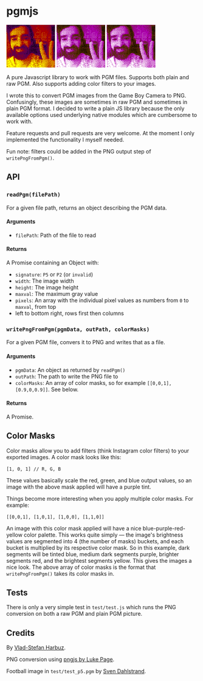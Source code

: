 # pgmjs

![](doc/demo1.png) ![](doc/demo2.png) ![](doc/demo2.png)

A pure Javascript library to work with PGM files. Supports both plain and raw PGM. Also supports
adding color filters to your images.

I wrote this to convert PGM images from the Game Boy Camera to PNG. Confusingly, these images are
sometimes in raw PGM and sometimes in plain PGM format. I decided to write a plain JS library
because the only available options used underlying native modules which are cumbersome to work
with.

Feature requests and pull requests are very welcome. At the moment I only implemented the
functionality I myself needed.

Fun note: filters could be added in the PNG output step of `writePngFromPgm()`.

## API

### `readPgm(filePath)`

For a given file path, returns an object describing the PGM data.

#### Arguments

* `filePath`: Path of the file to read

#### Returns

A Promise containing an Object with:

* `signature`: `P5` or `P2` (or `invalid`)
* `width`: The image width
* `height`: The image height
* `maxval`: The maximum gray value
* `pixels`: An array with the individual pixel values as numbers from `0` to `maxval`, from top
* left to bottom right, rows first then columns

### `writePngFromPgm(pgmData, outPath, colorMasks)`

For a given PGM file, convers it to PNG and writes that as a file.

#### Arguments

* `pgmData`: An object as returned by `readPgm()`
* `outPath`: The path to write the PNG file to
* `colorMasks`: An array of color masks, so for example `[[0,0,1], [0.9,0,0.9]]`. See below.

#### Returns

A Promise.

## Color Masks

Color masks allow you to add filters (think Instagram color filters) to your exported images. A
color mask looks like this:

```
[1, 0, 1] // R, G, B
```

These values basically scale the red, green, and blue output values, so an image with the above
mask applied will have a purple tint.

Things become more interesting when you apply multiple color masks. For example:

```
[[0,0,1], [1,0,1], [1,0,0], [1,1,0]]
```

An image with this color mask applied will have a nice blue-purple-red-yellow color palette. This
works quite simply — the image's brightness values are segmented into 4 (the number of masks)
buckets, and each bucket is multiplied by its respective color mask.  So in this example, dark
segments will be tinted blue, medium dark segments purple, brighter segments red, and the brightest
segments yellow.  This gives the images a nice look. The above array of color masks is the format
that `writePngFromPgm()` takes its color masks in.

## Tests

There is only a very simple test in `test/test.js` which runs the PNG conversion on both a raw PGM
and plain PGM picture.

## Credits

By [Vlad-Stefan Harbuz](https://vladh.net).

PNG conversion using [pngjs by Luke Page](https://github.com/lukeapage/pngjs).

Football image in `test/test_p5.pgm` by [Sven Dahlstrand](https://github.com/svendahlstrand).
